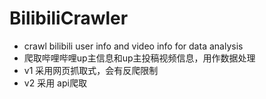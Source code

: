 # BilibiliCrawler
- crawl bilibili user info and video info for data analysis
- 爬取哔哩哔哩up主信息和up主投稿视频信息，用作数据处理
- v1 采用网页抓取式，会有反爬限制
- v2 采用 api爬取
